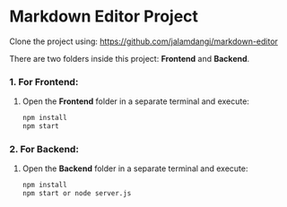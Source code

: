 # Markdown Editor Project

Clone the project using:
https://github.com/jalamdangi/markdown-editor


There are two folders inside this project: **Frontend** and **Backend**.

### 1. For Frontend:
1. Open the **Frontend** folder in a separate terminal and execute:
   ```bash
   npm install
   npm start

### 2. For Backend:
1. Open the **Backend** folder in a separate terminal and execute:
   ```bash
   npm install
   npm start or node server.js


